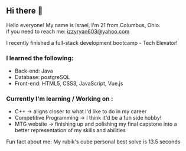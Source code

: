 ## Hi there 👋

<!--
**Israel-Ryan/Israel-Ryan** is a ✨ _special_ ✨ repository because its `README.md` (this file) appears on your GitHub profile.
-->

Hello everyone! My name is Israel, I'm 21 from Columbus, Ohio. <br>
    if you need to reach me: izzyryan603@yahoo.com

I recently finished a full-stack development bootcamp - Tech Elevator!

### I learned the following: <br>
 - Back-end: Java <br>
 - Database: postgreSQL <br>
 - Front-end: HTML5, CSS3, JavaScript, Vue.js <br>
 
### Currently I'm learning / Working on : <br>
 - C++ -> aligns closer to what I'd like to do in my career <br>
 - Competitive Programming -> I think it'd be a fun side hobby! <br>
 - MTG website -> finishing up and polishing my final capstone into a better representation of my skills and abilities <br>

Fun fact about me: My rubik's cube personal best solve is 13.5 seconds
